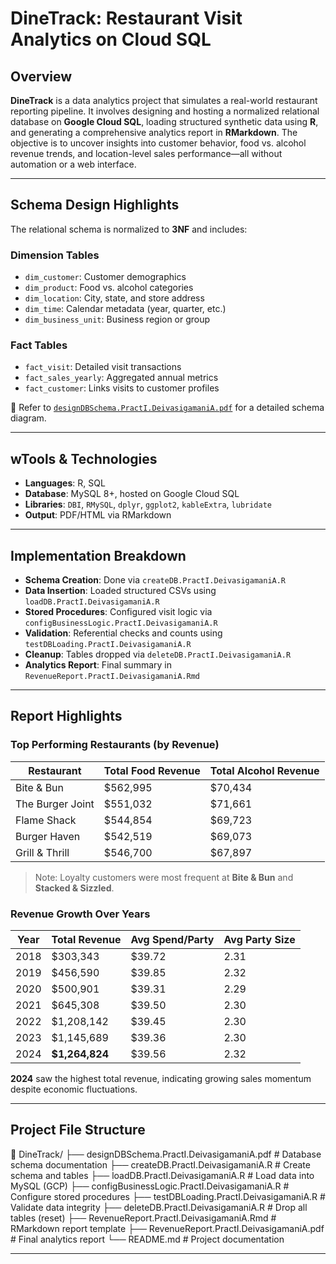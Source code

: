 # DineTrack: Restaurant Visit Analytics on Cloud SQL

## Overview

**DineTrack** is a data analytics project that simulates a real-world restaurant reporting pipeline. It involves designing and hosting a normalized relational database on **Google Cloud SQL**, loading structured synthetic data using **R**, and generating a comprehensive analytics report in **RMarkdown**. The objective is to uncover insights into customer behavior, food vs. alcohol revenue trends, and location-level sales performance—all without automation or a web interface.

---

## Schema Design Highlights

The relational schema is normalized to **3NF** and includes:

### Dimension Tables
- `dim_customer`: Customer demographics
- `dim_product`: Food vs. alcohol categories
- `dim_location`: City, state, and store address
- `dim_time`: Calendar metadata (year, quarter, etc.)
- `dim_business_unit`: Business region or group

### Fact Tables
- `fact_visit`: Detailed visit transactions
- `fact_sales_yearly`: Aggregated annual metrics
- `fact_customer`: Links visits to customer profiles

📄 Refer to [`designDBSchema.PractI.DeivasigamaniA.pdf`](designDBSchema.PractI.DeivasigamaniA.pdf) for a detailed schema diagram.

---

## wTools & Technologies

- **Languages**: R, SQL
- **Database**: MySQL 8+, hosted on Google Cloud SQL
- **Libraries**: `DBI`, `RMySQL`, `dplyr`, `ggplot2`, `kableExtra`, `lubridate`
- **Output**: PDF/HTML via RMarkdown

---

## Implementation Breakdown

- **Schema Creation**: Done via `createDB.PractI.DeivasigamaniA.R`
- **Data Insertion**: Loaded structured CSVs using `loadDB.PractI.DeivasigamaniA.R`
- **Stored Procedures**: Configured visit logic via `configBusinessLogic.PractI.DeivasigamaniA.R`
- **Validation**: Referential checks and counts using `testDBLoading.PractI.DeivasigamaniA.R`
- **Cleanup**: Tables dropped via `deleteDB.PractI.DeivasigamaniA.R`
- **Analytics Report**: Final summary in `RevenueReport.PractI.DeivasigamaniA.Rmd`

---

## Report Highlights

### Top Performing Restaurants (by Revenue)
| Restaurant          | Total Food Revenue | Total Alcohol Revenue |
|---------------------|--------------------|------------------------|
| Bite & Bun          | \$562,995          | \$70,434               |
| The Burger Joint    | \$551,032          | \$71,661               |
| Flame Shack         | \$544,854          | \$69,723               |
| Burger Haven        | \$542,519          | \$69,073               |
| Grill & Thrill      | \$546,700          | \$67,897               |

> Note: Loyalty customers were most frequent at **Bite & Bun** and **Stacked & Sizzled**.

### Revenue Growth Over Years

| Year | Total Revenue  | Avg Spend/Party | Avg Party Size |
|------|----------------|------------------|----------------|
| 2018 | \$303,343      | \$39.72          | 2.31           |
| 2019 | \$456,590      | \$39.85          | 2.32           |
| 2020 | \$500,901      | \$39.31          | 2.29           |
| 2021 | \$645,308      | \$39.50          | 2.30           |
| 2022 | \$1,208,142    | \$39.45          | 2.30           |
| 2023 | \$1,145,689    | \$39.36          | 2.30           |
| 2024 | **\$1,264,824**| \$39.56          | 2.32           |

 **2024** saw the highest total revenue, indicating growing sales momentum despite economic fluctuations.

---

## Project File Structure

📂 DineTrack/
├── designDBSchema.PractI.DeivasigamaniA.pdf       # Database schema documentation
├── createDB.PractI.DeivasigamaniA.R               # Create schema and tables
├── loadDB.PractI.DeivasigamaniA.R                 # Load data into MySQL (GCP)
├── configBusinessLogic.PractI.DeivasigamaniA.R    # Configure stored procedures
├── testDBLoading.PractI.DeivasigamaniA.R          # Validate data integrity
├── deleteDB.PractI.DeivasigamaniA.R               # Drop all tables (reset)
├── RevenueReport.PractI.DeivasigamaniA.Rmd        # RMarkdown report template
├── RevenueReport.PractI.DeivasigamaniA.pdf        # Final analytics report
└── README.md                                       # Project documentation

---


